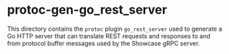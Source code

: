 # protoc-gen-go_rest_server

This directory contains the `protoc` plugin `go_rest_server` used to generate a Go
HTTP server that can translate REST requests and responses to and from protocol
buffer messages used by the Showcase gRPC server.
